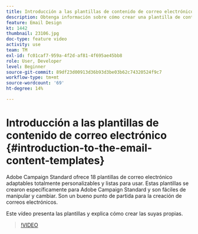 ```yaml
---
title: Introducción a las plantillas de contenido de correo electrónico
description: Obtenga información sobre cómo crear una plantilla de contenido de correo electrónico.
feature: Email Design
kt: 1442
thumbnail: 23106.jpg
doc-type: feature video
activity: use
team: TM
exl-id: fc01caf7-959a-4f2d-af81-4f695ae45bb8
role: User, Developer
level: Beginner
source-git-commit: 89df23d00913d36b93d3be03b62c74320524f9c7
workflow-type: tm+mt
source-wordcount: '69'
ht-degree: 14%

---
```


# Introducción a las plantillas de contenido de correo electrónico {#introduction-to-the-email-content-templates}

Adobe Campaign Standard ofrece 18 plantillas de correo electrónico adaptables totalmente personalizables y listas para usar. Estas plantillas se crearon específicamente para Adobe Campaign Standard y son fáciles de manipular y cambiar. Son un bueno punto de partida para la creación de correos electrónicos.

Este vídeo presenta las plantillas y explica cómo crear las suyas propias.

>[!VIDEO](https://video.tv.adobe.com/v/23106?quality=12&learn=on)
